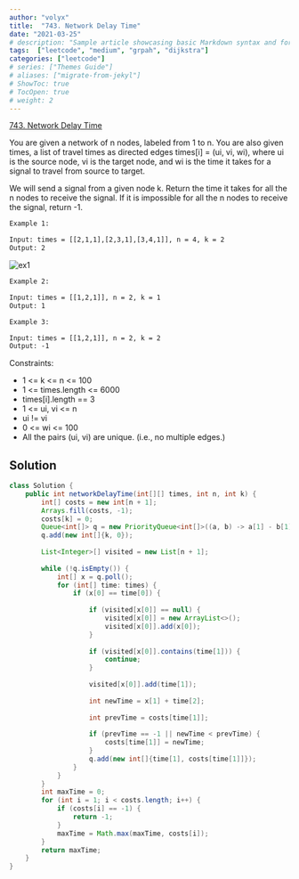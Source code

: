 ```yaml
---
author: "volyx"
title:  "743. Network Delay Time"
date: "2021-03-25"
# description: "Sample article showcasing basic Markdown syntax and formatting for HTML elements."
tags:  ["leetcode", "medium", "grpah", "dijkstra"]
categories: ["leetcode"]
# series: ["Themes Guide"]
# aliases: ["migrate-from-jekyl"]
# ShowToc: true
# TocOpen: true
# weight: 2
---
```


[743. Network Delay Time](https://leetcode.com/problems/network-delay-time/)

You are given a network of n nodes, labeled from 1 to n. You are also given times, a list of travel times as directed edges times[i] = (ui, vi, wi), where ui is the source node, vi is the target node, and wi is the time it takes for a signal to travel from source to target.

We will send a signal from a given node k. Return the time it takes for all the n nodes to receive the signal. If it is impossible for all the n nodes to receive the signal, return -1.

```txt
Example 1:

Input: times = [[2,1,1],[2,3,1],[3,4,1]], n = 4, k = 2
Output: 2
```

![ex1](/images/2021-03-25-ex1.png)

```txt
Example 2:

Input: times = [[1,2,1]], n = 2, k = 1
Output: 1
```

```txt
Example 3:

Input: times = [[1,2,1]], n = 2, k = 2
Output: -1
```

Constraints:

- 1 <= k <= n <= 100
- 1 <= times.length <= 6000
- times[i].length == 3
- 1 <= ui, vi <= n
- ui != vi
- 0 <= wi <= 100
- All the pairs (ui, vi) are unique. (i.e., no multiple edges.)

## Solution

```java
class Solution {
    public int networkDelayTime(int[][] times, int n, int k) {
        int[] costs = new int[n + 1];
        Arrays.fill(costs, -1);
        costs[k] = 0;
        Queue<int[]> q = new PriorityQueue<int[]>((a, b) -> a[1] - b[1]);
        q.add(new int[]{k, 0});
        
        List<Integer>[] visited = new List[n + 1];
        
        while (!q.isEmpty()) {
            int[] x = q.poll();
            for (int[] time: times) {
                if (x[0] == time[0]) {
                    
                    if (visited[x[0]] == null) {
                        visited[x[0]] = new ArrayList<>();
                        visited[x[0]].add(x[0]);
                    }
                    
                    if (visited[x[0]].contains(time[1])) {
                        continue;
                    }
                    
                    visited[x[0]].add(time[1]);
                    
                    int newTime = x[1] + time[2];
                    
                    int prevTime = costs[time[1]];
                    
                    if (prevTime == -1 || newTime < prevTime) {
                        costs[time[1]] = newTime;
                    }
                    q.add(new int[]{time[1], costs[time[1]]});
                }
            }
        }
        int maxTime = 0;
        for (int i = 1; i < costs.length; i++) {
            if (costs[i] == -1) {
                return -1;
            }
            maxTime = Math.max(maxTime, costs[i]);
        }
        return maxTime;
    }
}
```
